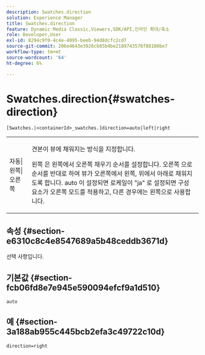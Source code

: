 ```yaml
---
description: Swatches.direction
solution: Experience Manager
title: Swatches.direction
feature: Dynamic Media Classic,Viewers,SDK/API,인라인 확대/축소
role: Developer,User
exl-id: 8294c9f0-4c4e-4095-beeb-94d8dcfc2cd7
source-git-commit: 206e4643e3926cb85b4be2189743578f88180be7
workflow-type: tm+mt
source-wordcount: '64'
ht-degree: 6%

---
```


# Swatches.direction{#swatches-direction}

`[Swatches.|<containerId>_swatches.]direction=auto|left|right`

<table id="table_8DA8AC17A6FB4EC09DC9384B812D841C"> 
 <tbody> 
  <tr> 
   <td colname="col1"> <p> <span class="codeph"> 자동|왼쪽|오른쪽  </span> </p> </td> 
   <td colname="col2"> <p> 견본이 뷰에 채워지는 방식을 지정합니다. </p> <p> <span class="codeph"> 왼쪽 </span> 은 왼쪽에서 오른쪽 채우기 순서를 설정합니다.  <span class="codeph"> 오른쪽 </span> 으로 순서를 반대로 하여 뷰가 오른쪽에서 왼쪽, 위에서 아래로 채워지도록 합니다. <span class="codeph"> auto </span>이 설정되면 로케일이 <span class="codeph"> "ja" </span>로 설정되면 구성 요소가 오른쪽 모드를 적용하고, 다른 경우에는 왼쪽으로 사용합니다. </p> </td> 
  </tr> 
 </tbody> 
</table>

## 속성 {#section-e6310c8c4e8547689a5b48ceddb3671d}

선택 사항입니다.

## 기본값 {#section-fcb06fd8e7e945e590094efcf9a1d510}

`auto`

## 예 {#section-3a188ab955c445bcb2efa3c49722c10d}

`direction=right`
